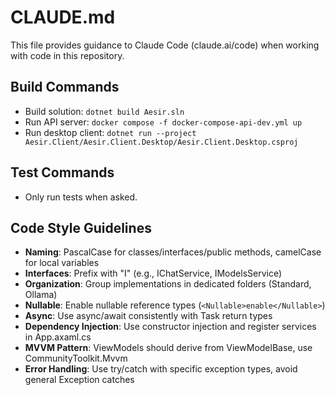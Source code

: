 # CLAUDE.md

This file provides guidance to Claude Code (claude.ai/code) when working with code in this repository.

## Build Commands
- Build solution: `dotnet build Aesir.sln`
- Run API server: `docker compose -f docker-compose-api-dev.yml up`
- Run desktop client: `dotnet run --project Aesir.Client/Aesir.Client.Desktop/Aesir.Client.Desktop.csproj`

## Test Commands
- Only run tests when asked.

## Code Style Guidelines
- **Naming**: PascalCase for classes/interfaces/public methods, camelCase for local variables
- **Interfaces**: Prefix with "I" (e.g., IChatService, IModelsService)
- **Organization**: Group implementations in dedicated folders (Standard, Ollama)
- **Nullable**: Enable nullable reference types (`<Nullable>enable</Nullable>`)
- **Async**: Use async/await consistently with Task<T> return types
- **Dependency Injection**: Use constructor injection and register services in App.axaml.cs
- **MVVM Pattern**: ViewModels should derive from ViewModelBase, use CommunityToolkit.Mvvm
- **Error Handling**: Use try/catch with specific exception types, avoid general Exception catches
